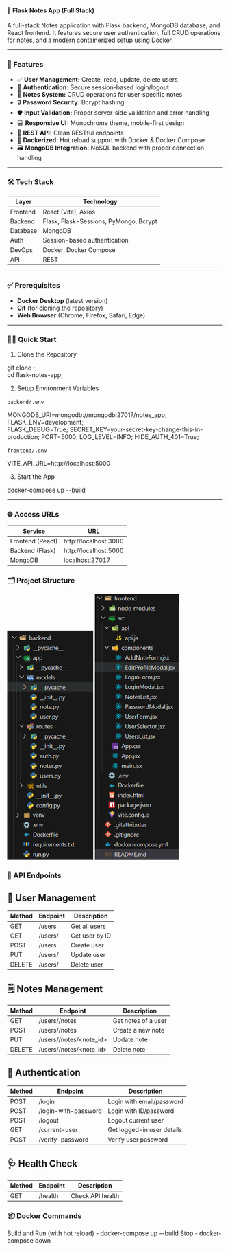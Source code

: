
#### 📝 Flask Notes App (Full Stack)

A full-stack Notes application with Flask backend, MongoDB database, and React frontend. It features secure user authentication, full CRUD operations for notes, and a modern containerized setup using Docker.

---

### 🚀 Features

- ✅ **User Management:** Create, read, update, delete users  
- 🔐 **Authentication:** Secure session-based login/logout  
- 📝 **Notes System:** CRUD operations for user-specific notes  
- 🔒 **Password Security:** Bcrypt hashing  
- 🛡️ **Input Validation:** Proper server-side validation and error handling  
- 💻 **Responsive UI:** Monochrome theme, mobile-first design  
- 🧪 **REST API:** Clean RESTful endpoints  
- 🐳 **Dockerized:** Hot reload support with Docker & Docker Compose  
- 🗃️ **MongoDB Integration:** NoSQL backend with proper connection handling  

---

### 🛠 Tech Stack

| Layer     | Technology                                      |
|-----------|-------------------------------------------------|
| Frontend  | React (Vite), Axios                             |
| Backend   | Flask, Flask-Sessions, PyMongo, Bcrypt          |
| Database  | MongoDB                                         |
| Auth      | Session-based authentication                    |
| DevOps    | Docker, Docker Compose                          |
| API       | REST                                            |

---

### ✅ Prerequisites

- **Docker Desktop** (latest version)
- **Git** (for cloning the repository)
- **Web Browser** (Chrome, Firefox, Safari, Edge)

---

### 🧑‍💻 Quick Start

1. Clone the Repository

git clone <your-repository-url>;      
cd flask-notes-app; 

2. Setup Environment Variables

`backend/.env`

MONGODB_URI=mongodb://mongodb:27017/notes_app;       
FLASK_ENV=development;     
FLASK_DEBUG=True; 
SECRET_KEY=your-secret-key-change-this-in-production; 
PORT=5000; 
LOG_LEVEL=INFO; 
HIDE_AUTH_401=True; 

`frontend/.env`

VITE_API_URL=http://localhost:5000


3. Start the App

docker-compose up --build

---

### 🌐 Access URLs

| Service           | URL                    |
|-------------------|------------------------|
| Frontend (React)  | http://localhost:3000  |
| Backend (Flask)   | http://localhost:5000  |
| MongoDB           | localhost:27017        |


### 🗂 Project Structure

![alt text](<Screenshot 2025-06-18 203017.png>)
![alt text](<Screenshot 2025-06-18 203042.png>)


### 📡 API Endpoints

## 👤 User Management
| Method | Endpoint      | Description      |
|--------|---------------|------------------|
| GET    | /users        | Get all users    |
| GET    | /users/<id>   | Get user by ID   |
| POST   | /users        | Create user      |
| PUT    | /users/<id>   | Update user      |
| DELETE | /users/<id>   | Delete user      |


## 🗒 Notes Management
| Method | Endpoint                            | Description         |
|--------|-------------------------------------|---------------------|
| GET    | /users/<id>/notes                   | Get notes of a user |
| POST   | /users/<id>/notes                   | Create a new note   |
| PUT    | /users/<id>/notes/<note_id>         | Update note         |
| DELETE | /users/<id>/notes/<note_id>         | Delete note         |


## 🔐 Authentication
| Method | Endpoint              | Description                  |
|--------|-----------------------|------------------------------|
| POST   | /login                | Login with email/password    |
| POST   | /login-with-password | Login with ID/password       |
| POST   | /logout               | Logout current user          |
| GET    | /current-user         | Get logged-in user details   |
| POST   | /verify-password      | Verify user password         |


## 🩺 Health Check
| Method | Endpoint | Description        |
|--------|----------|--------------------|
| GET    | /health  | Check API health   |

### 📦 Docker Commands
Build and Run (with hot reload) -
    docker-compose up --build
Stop -
    docker-compose down